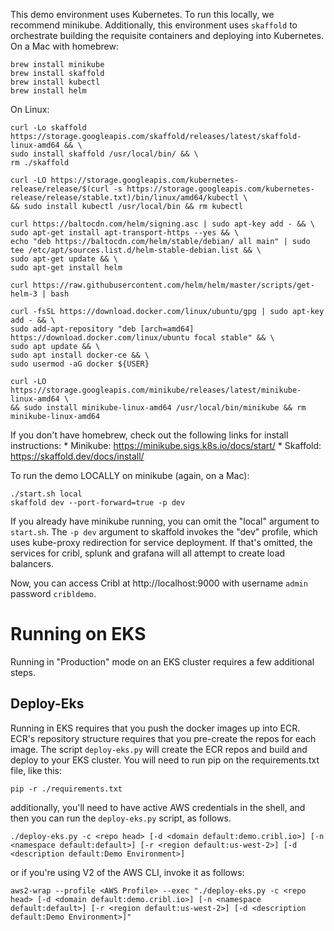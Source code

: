 This demo environment uses Kubernetes. To run this locally, we recommend minikube. Additionally, this environment uses `skaffold` to orchestrate building the requisite containers and deploying into Kubernetes. On a Mac with homebrew:

    brew install minikube
    brew install skaffold
    brew install kubectl
    brew install helm

On Linux:

    curl -Lo skaffold https://storage.googleapis.com/skaffold/releases/latest/skaffold-linux-amd64 && \
    sudo install skaffold /usr/local/bin/ && \
    rm ./skaffold

    curl -LO https://storage.googleapis.com/kubernetes-release/release/$(curl -s https://storage.googleapis.com/kubernetes-release/release/stable.txt)/bin/linux/amd64/kubectl \
    && sudo install kubectl /usr/local/bin && rm kubectl

    curl https://baltocdn.com/helm/signing.asc | sudo apt-key add - && \
    sudo apt-get install apt-transport-https --yes && \
    echo "deb https://baltocdn.com/helm/stable/debian/ all main" | sudo tee /etc/apt/sources.list.d/helm-stable-debian.list && \
    sudo apt-get update && \
    sudo apt-get install helm

    curl https://raw.githubusercontent.com/helm/helm/master/scripts/get-helm-3 | bash

    curl -fsSL https://download.docker.com/linux/ubuntu/gpg | sudo apt-key add - && \
    sudo add-apt-repository "deb [arch=amd64] https://download.docker.com/linux/ubuntu focal stable" && \
    sudo apt update && \
    sudo apt install docker-ce && \
    sudo usermod -aG docker ${USER}

    curl -LO https://storage.googleapis.com/minikube/releases/latest/minikube-linux-amd64 \
    && sudo install minikube-linux-amd64 /usr/local/bin/minikube && rm minikube-linux-amd64


If you don't have homebrew, check out the following links for install instructions:
    * Minikube: https://minikube.sigs.k8s.io/docs/start/
    * Skaffold: https://skaffold.dev/docs/install/

To run the demo LOCALLY on minikube (again, on a Mac):

    ./start.sh local
    skaffold dev --port-forward=true -p dev

If you already have minikube running, you can omit the "local" argument to `start.sh`. The `-p dev` argument to skaffold invokes the "dev" profile, which uses kube-proxy redirection for service deployment. If that's omitted, the services for cribl, splunk and grafana will all attempt to create load balancers.

Now, you can access Cribl at http://localhost:9000 with username `admin` password `cribldemo`. 

# Running on EKS
Running in "Production" mode on an EKS cluster requires a few additional steps.

## Deploy-Eks
Running in EKS requires that you push the docker images up into ECR. ECR's repository structure requires that you pre-create the repos for each image. The script `deploy-eks.py` will create the ECR repos and build and deploy to your EKS cluster. You will need to run pip on the requirements.txt file, like this:

```
pip -r ./requirements.txt
```
additionally, you'll need to have active AWS credentials in the shell, and then you can run the `deploy-eks.py` script, as follows.
```
./deploy-eks.py -c <repo head> [-d <domain default:demo.cribl.io>] [-n <namespace default:default>] [-r <region default:us-west-2>] [-d <description default:Demo Environment>]
```

or if you're using V2 of the AWS CLI, invoke it as follows:
```
aws2-wrap --profile <AWS Profile> --exec "./deploy-eks.py -c <repo head> [-d <domain default:demo.cribl.io>] [-n <namespace default:default>] [-r <region default:us-west-2>] [-d <description default:Demo Environment>]"
```


